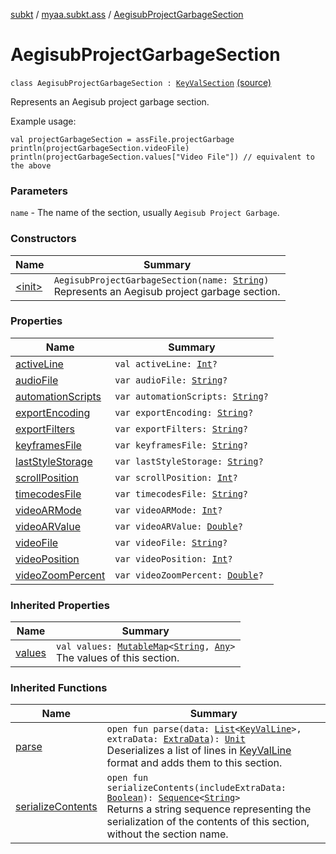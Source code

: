 [subkt](../../index.md) / [myaa.subkt.ass](../index.md) / [AegisubProjectGarbageSection](./index.md)

# AegisubProjectGarbageSection

`class AegisubProjectGarbageSection : `[`KeyValSection`](../-key-val-section/index.md) [(source)](https://github.com/Myaamori/SubKt/blob/0.1.9/src/main/kotlin/myaa/subkt/ass/parser.kt#L738)

Represents an Aegisub project garbage section.

Example usage:

```
val projectGarbageSection = assFile.projectGarbage
println(projectGarbageSection.videoFile)
println(projectGarbageSection.values["Video File"]) // equivalent to the above
```

### Parameters

`name` - The name of the section, usually `Aegisub Project Garbage`.

### Constructors

| Name | Summary |
|---|---|
| [&lt;init&gt;](-init-.md) | `AegisubProjectGarbageSection(name: `[`String`](https://kotlinlang.org/api/latest/jvm/stdlib/kotlin/-string/index.html)`)`<br>Represents an Aegisub project garbage section. |

### Properties

| Name | Summary |
|---|---|
| [activeLine](active-line.md) | `val activeLine: `[`Int`](https://kotlinlang.org/api/latest/jvm/stdlib/kotlin/-int/index.html)`?` |
| [audioFile](audio-file.md) | `var audioFile: `[`String`](https://kotlinlang.org/api/latest/jvm/stdlib/kotlin/-string/index.html)`?` |
| [automationScripts](automation-scripts.md) | `var automationScripts: `[`String`](https://kotlinlang.org/api/latest/jvm/stdlib/kotlin/-string/index.html)`?` |
| [exportEncoding](export-encoding.md) | `var exportEncoding: `[`String`](https://kotlinlang.org/api/latest/jvm/stdlib/kotlin/-string/index.html)`?` |
| [exportFilters](export-filters.md) | `var exportFilters: `[`String`](https://kotlinlang.org/api/latest/jvm/stdlib/kotlin/-string/index.html)`?` |
| [keyframesFile](keyframes-file.md) | `var keyframesFile: `[`String`](https://kotlinlang.org/api/latest/jvm/stdlib/kotlin/-string/index.html)`?` |
| [lastStyleStorage](last-style-storage.md) | `var lastStyleStorage: `[`String`](https://kotlinlang.org/api/latest/jvm/stdlib/kotlin/-string/index.html)`?` |
| [scrollPosition](scroll-position.md) | `var scrollPosition: `[`Int`](https://kotlinlang.org/api/latest/jvm/stdlib/kotlin/-int/index.html)`?` |
| [timecodesFile](timecodes-file.md) | `var timecodesFile: `[`String`](https://kotlinlang.org/api/latest/jvm/stdlib/kotlin/-string/index.html)`?` |
| [videoARMode](video-a-r-mode.md) | `var videoARMode: `[`Int`](https://kotlinlang.org/api/latest/jvm/stdlib/kotlin/-int/index.html)`?` |
| [videoARValue](video-a-r-value.md) | `var videoARValue: `[`Double`](https://kotlinlang.org/api/latest/jvm/stdlib/kotlin/-double/index.html)`?` |
| [videoFile](video-file.md) | `var videoFile: `[`String`](https://kotlinlang.org/api/latest/jvm/stdlib/kotlin/-string/index.html)`?` |
| [videoPosition](video-position.md) | `var videoPosition: `[`Int`](https://kotlinlang.org/api/latest/jvm/stdlib/kotlin/-int/index.html)`?` |
| [videoZoomPercent](video-zoom-percent.md) | `var videoZoomPercent: `[`Double`](https://kotlinlang.org/api/latest/jvm/stdlib/kotlin/-double/index.html)`?` |

### Inherited Properties

| Name | Summary |
|---|---|
| [values](../-key-val-section/values.md) | `val values: `[`MutableMap`](https://kotlinlang.org/api/latest/jvm/stdlib/kotlin.collections/-mutable-map/index.html)`<`[`String`](https://kotlinlang.org/api/latest/jvm/stdlib/kotlin/-string/index.html)`, `[`Any`](https://kotlinlang.org/api/latest/jvm/stdlib/kotlin/-any/index.html)`>`<br>The values of this section. |

### Inherited Functions

| Name | Summary |
|---|---|
| [parse](../-key-val-section/parse.md) | `open fun parse(data: `[`List`](https://kotlinlang.org/api/latest/jvm/stdlib/kotlin.collections/-list/index.html)`<`[`KeyValLine`](../-key-val-line/index.md)`>, extraData: `[`ExtraData`](../-extra-data.md)`): `[`Unit`](https://kotlinlang.org/api/latest/jvm/stdlib/kotlin/-unit/index.html)<br>Deserializes a list of lines in [KeyValLine](../-key-val-line/index.md) format and adds them to this section. |
| [serializeContents](../-key-val-section/serialize-contents.md) | `open fun serializeContents(includeExtraData: `[`Boolean`](https://kotlinlang.org/api/latest/jvm/stdlib/kotlin/-boolean/index.html)`): `[`Sequence`](https://kotlinlang.org/api/latest/jvm/stdlib/kotlin.sequences/-sequence/index.html)`<`[`String`](https://kotlinlang.org/api/latest/jvm/stdlib/kotlin/-string/index.html)`>`<br>Returns a string sequence representing the serialization of the contents of this section, without the section name. |
